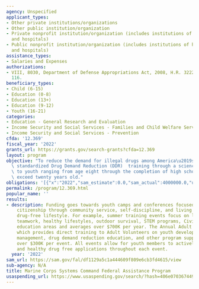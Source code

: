 ```yaml
---
agency: Unspecified
applicant_types:
- Other private institutions/organizations
- Other public institution/organization
- Private nonprofit institution/organization (includes institutions of higher education
  and hospitals)
- Public nonprofit institution/organization (includes institutions of higher education
  and hospitals)
assistance_types:
- Salaries and Expenses
authorizations:
- VIII, 8030, Department of Defense Appropriations Act, 2008, H.R. 3222. Pub. L. 110,
  116.
beneficiary_types:
- Child (6-15)
- Education (0-8)
- Education (13+)
- Education (9-12)
- Youth (16-21)
categories:
- Education - General Research and Evaluation
- Income Security and Social Services - Families and Child Welfare Services
- Income Security and Social Services - Prevention
cfda: '12.369'
fiscal_year: '2022'
grants_url: https://grants.gov/search-grants?cfda=12.369
layout: program
objective: "To reduce the demand for illegal drugs among America\u2019s youth by providing\
  \ standardized Drug Demand Reduction (DDR)  training through a science-based curriculum\
  \ to youth ranging from age eight through the completion of high school, not to\
  \ exceed twenty years old."
obligations: '[{"x":"2022","sam_estimate":0.0,"sam_actual":4000000.0,"usa_spending_actual":0.0},{"x":"2023","sam_estimate":0.0,"sam_actual":0.0,"usa_spending_actual":0.0},{"x":"2024","sam_estimate":0.0,"sam_actual":0.0,"usa_spending_actual":0.0}]'
permalink: /program/12.369.html
popular_name: ''
results:
- description: Funding goes towards youth camps and conferences focused on leadership,
    citizenship through community service, self-discipline, and living a healthy,
    drug-free lifestyle. For example, summer training events focus on leadership,
    teamwork, healthy lifestyles, outdoor survival, STEM programs, Civics, and historical
    education areas and averages over $700K per year. The Annual Adult Leaders conference
    which provides direct training to Adult Volunteers on youth development, risk
    management, drug demand reduction education, and other program support which averages
    over $300K per event. All events allow for youth members to actively use leadership
    and healthy drug free applications throughout each event.
  year: '2022'
sam_url: https://sam.gov/fal/df1129a5c1a444609f809e6cb3fd4615/view
sub-agency: N/A
title: Marine Corps Systems Command Federal Assistance Program
usaspending_url: https://www.usaspending.gov/search/?hash=406e07036744943403a9bf08f639332b
---
```

